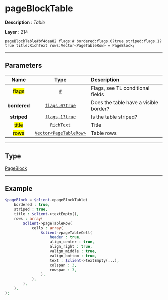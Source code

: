 # pageBlockTable

**Description** : *Table*

**Layer** : 214

```tl
pageBlockTable#bf4dea82 flags:# bordered:flags.0?true striped:flags.1?true title:RichText rows:Vector<PageTableRow> = PageBlock;
```

---

## Parameters

| Name | Type | Description |
| :---: | :---: | :--- |
| <mark>flags</mark> | [`#`](type/#) | Flags, see TL conditional fields |
| **bordered** | [`flags.0?true`](type/true) | Does the table have a visible border? |
| **striped** | [`flags.1?true`](type/true) | Is the table striped? |
| <mark>title</mark> | [`RichText`](type/RichText) | Title |
| <mark>rows</mark> | [`Vector<PageTableRow>`](type/PageTableRow) | Table rows |

---

## Type

[PageBlock](type/PageBlock)

---

## Example

```php
$pageBlock = $client->pageBlockTable(
	bordered : true,
	striped : true,
	title : $client->textEmpty(),
	rows : array(
		$client->pageTableRow(
			cells : array(
				$client->pageTableCell(
					header : true,
					align_center : true,
					align_right : true,
					valign_middle : true,
					valign_bottom : true,
					text : $client->textEmpty(...),
					colspan : 3,
					rowspan : 3,
				),
			),
		),
	),
);
```